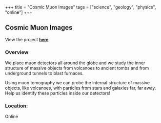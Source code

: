 +++
title = "Cosmic Muon Images"
tags = ["science", "geology", "physics", "online"]
+++

## Cosmic Muon Images

View the project [**here**](https://www.zooniverse.org/projects/reinforce/cosmic-muon-images).

### Overview

We place muon detectors all around the globe and we study the inner structure of massive objects from volcanoes to ancient tombs and from underground tunnels to blast furnaces.

Using muon tomography we can probe the internal structure of massive objects, like volcanoes, with particles from stars and galaxies far, far away. Help us identify these particles inside our detectors!

### Location:
Online
